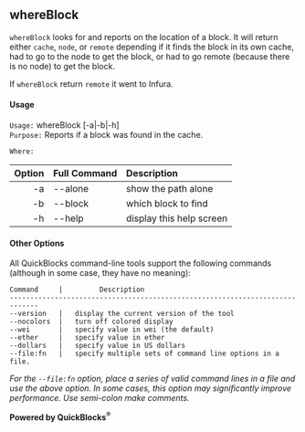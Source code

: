 ## whereBlock

`whereBlock` looks for and reports on the location of a block. It will return either `cache`, `node`, or `remote` depending if it finds the block in its own cache, had to go to the node to get the block, or had to go remote (because there is no node) to get the block.

If `whereBlock` return `remote` it went to Infura.

#### Usage

`Usage:`    whereBlock [-a|-b|-h]  
`Purpose:`  Reports if a block was found in the cache.
             
`Where:`  

| Option | Full Command | Description |
| -------: | :------- | :------- |
| -a | --alone | show the path alone |
| -b | --block | which block to find |
| -h | --help | display this help screen |

#### Other Options

All QuickBlocks command-line tools support the following commands (although in some case, they have no meaning):

    Command     |         Description
    -----------------------------------------------------------------------------
    --version   |   display the current version of the tool
    --nocolors  |   turn off colored display
    --wei       |   specify value in wei (the default)
    --ether     |   specify value in ether
    --dollars   |   specify value in US dollars
    --file:fn   |   specify multiple sets of command line options in a file.

*For the `--file:fn` option, place a series of valid command lines in a file and use the above option. In some cases, this option may significantly improve performance. Use semi-colon make comments.*

**Powered by QuickBlocks<sup>&reg;</sup>**

